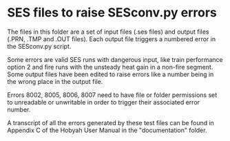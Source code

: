 # SES files to raise SESconv.py errors

The files in this folder are a set of input files (.ses files) and output files (.PRN, .TMP and .OUT files).  Each output file triggers a numbered error in the SESconv.py script.

Some errors are valid SES runs with dangerous input, like train performance option 2 and fire runs with the unsteady heat gain in a non-fire segment.  Some output files have been edited to raise errors like a number being in the wrong place in the output file.

Errors 8002, 8005, 8006, 8007 need to have file or folder permissions set to unreadable or unwritable in order to trigger their associated error number.

A transcript of all the errors generated by these test files can be found in Appendix C of the Hobyah User Manual in the "documentation" folder.
